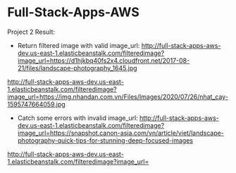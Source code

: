 # Full-Stack-Apps-AWS

Project 2 Result: 

- Return filtered image with valid image_url:
http://full-stack-apps-aws-dev.us-east-1.elasticbeanstalk.com/filteredimage?image_url=https://d1hjkbq40fs2x4.cloudfront.net/2017-08-21/files/landscape-photography_1645.jpg

http://full-stack-apps-aws-dev.us-east-1.elasticbeanstalk.com/filteredimage?image_url=https://img.nhandan.com.vn/Files/Images/2020/07/26/nhat_cay-1595747664059.jpg

- Catch some errors with invalid image_url: 
http://full-stack-apps-aws-dev.us-east-1.elasticbeanstalk.com/filteredimage?image_url=https://snapshot.canon-asia.com/vn/article/viet/landscape-photography-quick-tips-for-stunning-deep-focused-images

http://full-stack-apps-aws-dev.us-east-1.elasticbeanstalk.com/filteredimage?image_url=
